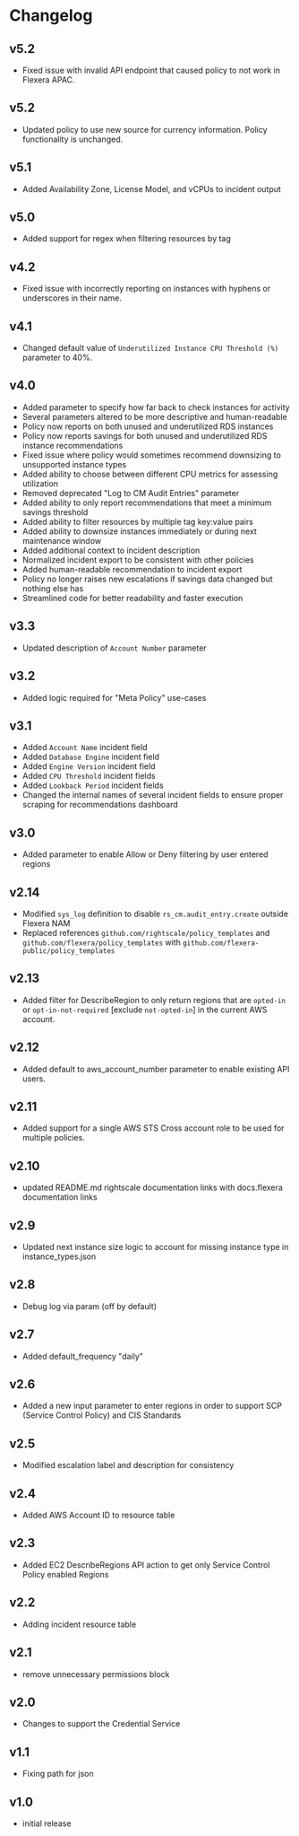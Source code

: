 # Changelog

## v5.2

- Fixed issue with invalid API endpoint that caused policy to not work in Flexera APAC.

## v5.2

- Updated policy to use new source for currency information. Policy functionality is unchanged.

## v5.1

- Added Availability Zone, License Model, and vCPUs to incident output

## v5.0

- Added support for regex when filtering resources by tag

## v4.2

- Fixed issue with incorrectly reporting on instances with hyphens or underscores in their name.

## v4.1

- Changed default value of `Underutilized Instance CPU Threshold (%)` parameter to 40%.

## v4.0

- Added parameter to specify how far back to check instances for activity
- Several parameters altered to be more descriptive and human-readable
- Policy now reports on both unused and underutilized RDS instances
- Policy now reports savings for both unused and underutilized RDS instance recommendations
- Fixed issue where policy would sometimes recommend downsizing to unsupported instance types
- Added ability to choose between different CPU metrics for assessing utilization
- Removed deprecated "Log to CM Audit Entries" parameter
- Added ability to only report recommendations that meet a minimum savings threshold
- Added ability to filter resources by multiple tag key:value pairs
- Added ability to downsize instances immediately or during next maintenance window
- Added additional context to incident description
- Normalized incident export to be consistent with other policies
- Added human-readable recommendation to incident export
- Policy no longer raises new escalations if savings data changed but nothing else has
- Streamlined code for better readability and faster execution

## v3.3

- Updated description of `Account Number` parameter

## v3.2

- Added logic required for "Meta Policy" use-cases

## v3.1

- Added `Account Name` incident field
- Added `Database Engine` incident field
- Added `Engine Version` incident field
- Added `CPU Threshold` incident fields
- Added `Lookback Period` incident fields
- Changed the internal names of several incident fields to ensure proper scraping for recommendations dashboard

## v3.0

- Added parameter to enable Allow or Deny filtering by user entered regions

## v2.14

- Modified `sys_log` definition to disable `rs_cm.audit_entry.create` outside Flexera NAM
- Replaced references `github.com/rightscale/policy_templates` and `github.com/flexera/policy_templates` with `github.com/flexera-public/policy_templates`

## v2.13

- Added filter for DescribeRegion to only return regions that are `opted-in` or `opt-in-not-required` [exclude `not-opted-in`] in the current AWS account.

## v2.12

- Added default to aws_account_number parameter to enable existing API users.

## v2.11

- Added support for a single AWS STS Cross account role to be used for multiple policies.

## v2.10

- updated README.md rightscale documentation links with docs.flexera documentation links

## v2.9

- Updated next instance size logic to account for missing instance type in instance_types.json

## v2.8

- Debug log via param (off by default)

## v2.7

- Added default_frequency "daily"

## v2.6

- Added a new input parameter to enter regions in order to support SCP (Service Control Policy) and CIS Standards

## v2.5

- Modified escalation label and description for consistency

## v2.4

- Added AWS Account ID to resource table

## v2.3

- Added EC2 DescribeRegions API action to get only Service Control Policy enabled Regions

## v2.2

- Adding incident resource table

## v2.1

- remove unnecessary permissions block

## v2.0

- Changes to support the Credential Service

## v1.1

- Fixing path for json

## v1.0

- initial release

